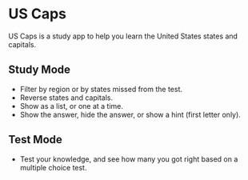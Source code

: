 # US Caps

US Caps is a study app to help you learn the United States states and capitals.

## Study Mode

- Filter by region or by states missed from the test.
- Reverse states and capitals.
- Show as a list, or one at a time.
- Show the answer, hide the answer, or show a hint (first letter only).

## Test Mode
- Test your knowledge, and see how many you got right based on a multiple choice test.
